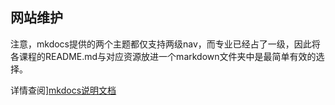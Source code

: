 ## 网站维护

注意，mkdocs提供的两个主题都仅支持两级nav，而专业已经占了一级，因此将各课程的README.md与对应资源放进一个markdown文件夹中是最简单有效的选择。

详情查阅][mkdocs说明文档](https://www.mkdocs.org/user-guide/choosing-your-theme/)
